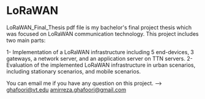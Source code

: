 # LoRaWAN
LoRaWAN_Final_Thesis pdf file is my bachelor's final project thesis which was focused on LoRaWAN communication technology. This project includes two main parts:

1- Implementation of a LoRaWAN infrastructure including 5 end-devices,  3 gateways, a network server, and an application server on TTN servers. 
2- Evaluation of the implemented LoRaWAN infrastructure in urban scenarios, including stationary scenarios, and mobile scenarios. 

You can email me if you have any question on this project. --> ghafoori@vt.edu
                                                               amirreza.ghafoori@gmail.com
